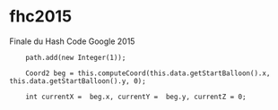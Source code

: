 # fhc2015
Finale du Hash Code Google 2015
		
		path.add(new Integer(1));

		Coord2 beg = this.computeCoord(this.data.getStartBalloon().x, this.data.getStartBalloon().y, 0);
		
		int currentX =  beg.x, currentY =  beg.y, currentZ = 0;
		